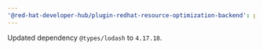 ```yaml
---
'@red-hat-developer-hub/plugin-redhat-resource-optimization-backend': patch
---
```


Updated dependency `@types/lodash` to `4.17.18`.
